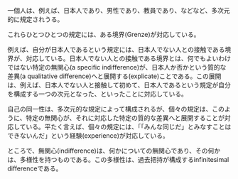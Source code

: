 一個人は、例えば、日本人であり、男性であり、教員であり、などなど、多次元的に規定されうる。

これらひとつひとつの規定には、ある境界(Grenze)が対応している。

例えば、自分が日本人であるという規定には、日本人でない人との接触である境界が、対応している。日本人でない人との接触である境界とは、何でもよいわけではない特定の無関心(a specific indifference)が、日本人か否かという質的な差異(a qualitative difference)へと展開する(explicate)ことである。この展開は、例えば、日本人でない人と接触して初めて、日本人であるという規定が自分を構成する一つの次元となった、といったことに対応している。

自己の同一性は、多次元的な規定によって構成されるが、個々の規定は、このように、特定の無関心が、それに対応した特定の質的な差異へと展開することが対応している。平たく言えば、個々の規定には、「「みんな同じだ」とみなすことはできないんだ」という経験(experience)が対応している。

ところで、無関心(indifference)は、何かについての無関心であり、その何かは、多様性を持つものである。この多様性は、過去把持が構成するinfinitesimal differenceである。
